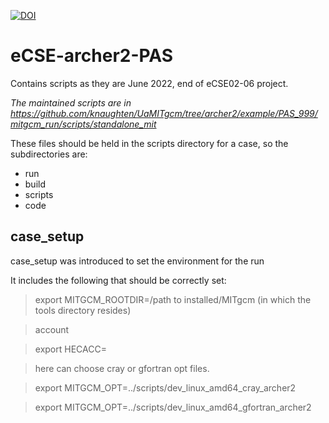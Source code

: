 [![DOI](https://zenodo.org/badge/493606876.svg)](https://zenodo.org/badge/latestdoi/493606876)

# eCSE-archer2-PAS
Contains scripts as they are June 2022, end of eCSE02-06 project.

*The maintained scripts are in https://github.com/knaughten/UaMITgcm/tree/archer2/example/PAS_999/mitgcm_run/scripts/standalone_mit*

These files should be held in the scripts directory for a case, so the subdirectories are:
- run
- build
- scripts
- code

## case_setup
case_setup was introduced to set the environment for the run

It includes the following that should be correctly set:
> export MITGCM_ROOTDIR=/path to installed/MITgcm (in which the tools directory resides)

> account 

> export HECACC=

> here can choose cray or gfortran opt files.

> export MITGCM_OPT=../scripts/dev_linux_amd64_cray_archer2

> export MITGCM_OPT=../scripts/dev_linux_amd64_gfortran_archer2
